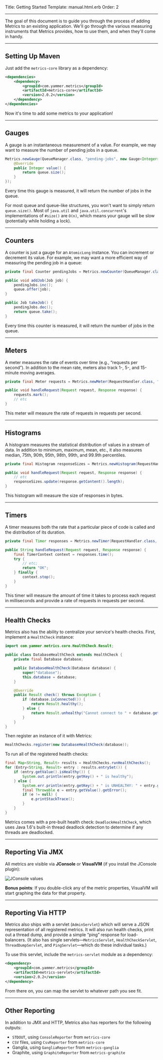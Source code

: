 Title: Getting Started
Template: manual.html.erb
Order: 2

* * *

The goal of this document is to guide you through the process of adding
Metrics to an existing application. We'll go through the various
measuring instruments that Metrics provides, how to use them, and when
they'll come in handy.

* * * * *

## Setting Up Maven

Just add the `metrics-core` library as a dependency:

``` xml
<dependencies>
    <dependency>
        <groupId>com.yammer.metrics</groupId>
        <artifactId>metrics-core</artifactId>
        <version>2.0.2</version>
    </dependency>
</dependencies>
```

Now it's time to add some metrics to your application!

* * * * *

## Gauges

A gauge is an instantaneous measurement of a value. For example, we may
want to measure the number of pending jobs in a queue.

``` java
Metrics.newGauge(QueueManager.class, "pending-jobs", new Gauge<Integer>() {
    @Override
    public Integer value() {
        return queue.size();
    }
});
```

Every time this gauge is measured, it will return the number of jobs in
the queue.

For most queue and queue-like structures, you won't want to simply
return `queue.size()`. Most of `java.util` and `java.util.concurrent`'s
implementations of `#size()` are `O(n)`, which means your gauge will be
slow (potentially while holding a lock).

* * * * *

## Counters

A counter is just a gauge for an `AtomicLong` instance. You can
increment or decrement its value. For example, we may want a more
efficient way of measuring the pending job in a queue:

``` java
private final Counter pendingJobs = Metrics.newCounter(QueueManager.class, "pending-jobs");

public void addJob(Job job) {
    pendingJobs.inc();
    queue.offer(job);
}

public Job takeJob() {
    pendingJobs.dec();
    return queue.take();
}
```

Every time this counter is measured, it will return the number of jobs
in the queue.

* * * * *

## Meters

A meter measures the rate of events over time (e.g., “requests per
second”). In addition to the mean rate, meters also track 1-, 5-, and
15-minute moving averages.

``` java
private final Meter requests = Metrics.newMeter(RequestHandler.class, "requests", "requests", TimeUnit.SECONDS);

public void handleRequest(Request request, Response response) {
    requests.mark();
    // etc
}
```

This meter will measure the rate of requests in requests per second.

* * * * *

## Histograms

A histogram measures the statistical distribution of values in a stream
of data. In addition to minimum, maximum, mean, etc., it also measures
median, 75th, 90th, 95th, 98th, 99th, and 99.9th percentiles.

``` java
private final Histogram responseSizes = Metrics.newHistogram(RequestHandler.class, "response-sizes");

public void handleRequest(Request request, Response response) {
    // etc
    responseSizes.update(response.getContent().length);
}
```

This histogram will measure the size of responses in bytes.

* * * * *

## Timers

A timer measures both the rate that a particular piece of code is called
and the distribution of its duration.

``` java
private final Timer responses = Metrics.newTimer(RequestHandler.class, "responses", TimeUnit.MILLISECONDS, TimeUnit.SECONDS);

public String handleRequest(Request request, Response response) {
    final TimerContext context = responses.time();
    try {
        // etc;
        return "OK";
    } finally {
        context.stop();
    }
}
```

This timer will measure the amount of time it takes to process each
request in milliseconds and provide a rate of requests in requests per
second.

* * * * *

## Health Checks

Metrics also has the ability to centralize your service's health checks.
First, implement a `HealthCheck` instance:

``` java
import com.yammer.metrics.core.HealthCheck.Result;

public class DatabaseHealthCheck extends HealthCheck {
    private final Database database;

    public DatabaseHealthCheck(Database database) {
        super("database");
        this.database = database;
    }

    @Override
    public Result check() throws Exception {
        if (database.isConnected()) {
            return Result.healthy();
        } else {
            return Result.unhealthy("Cannot connect to " + database.getUrl());
        }
    }
}
```

Then register an instance of it with Metrics:

``` java
HealthChecks.register(new DatabaseHealthCheck(database));
```

To run all of the registered health checks:

``` java
final Map<String, Result> results = HealthChecks.runHealthChecks();
for (Entry<String, Result> entry : results.entrySet()) {
    if (entry.getValue().isHealthy()) {
        System.out.println(entry.getKey() + " is healthy");
    } else {
        System.err.println(entry.getKey() + " is UNHEALTHY: " + entry.getValue().getMessage());
        final Throwable e = entry.getValue().getError();
        if (e != null) {
            e.printStackTrace();
        }
    }
}
```

Metrics comes with a pre-built health check: `DeadlockHealthCheck`,
which uses Java 1.6's built-in thread deadlock detection to determine if
any threads are deadlocked.

* * * * *

## Reporting Via JMX

All metrics are visible via **JConsole** or **VisualVM** (if you install
the JConsole plugin):

![JConsole
values](images/metrics-visualvm.png "Metrics exposed as JMX MBeans being viewed in VisualVM's MBeans browser")

**Bonus points**: If you double-click any of the metric properties,
VisualVM will start graphing the data for that property.

* * * * *

## Reporting Via HTTP

Metrics also ships with a servlet (`AdminServlet`) which will serve a
JSON representation of all registered metrics. It will also run health
checks, print out a thread dump, and provide a simple “ping” response
for load-balancers. (It also has single servlets—`MetricsServlet`,
`HealthCheckServlet`, `ThreadDumpServlet`, and `PingServlet`—which do
these individual tasks.)

To use this servlet, include the `metrics-servlet` module as a
dependency:

``` xml
<dependency>
    <groupId>com.yammer.metrics</groupId>
    <artifactId>metrics-servlet</artifactId>
    <version>2.0.2</version>
</dependency>
```

From there on, you can map the servlet to whatever path you see fit.

* * * * *

## Other Reporting

In addition to JMX and HTTP, Metrics also has reporters for the
following outputs:

* `STDOUT`, using `ConsoleReporter` from `metrics-core`
* `CSV` files, using `CsvReporter` from `metrics-core`
* Ganglia, using `GangliaReporter` from `metrics-ganglia`
* Graphite, using `GraphiteReporter` from `metrics-graphite`
